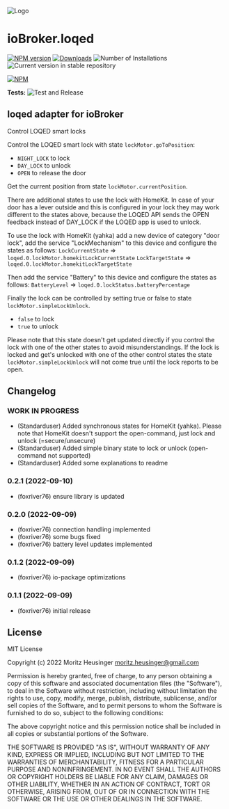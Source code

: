 ![Logo](admin/loqed.png)
# ioBroker.loqed

[![NPM version](https://img.shields.io/npm/v/iobroker.loqed.svg)](https://www.npmjs.com/package/iobroker.loqed)
[![Downloads](https://img.shields.io/npm/dm/iobroker.loqed.svg)](https://www.npmjs.com/package/iobroker.loqed)
![Number of Installations](https://iobroker.live/badges/loqed-installed.svg)
![Current version in stable repository](https://iobroker.live/badges/loqed-stable.svg)

[![NPM](https://nodei.co/npm/iobroker.loqed.png?downloads=true)](https://nodei.co/npm/iobroker.loqed/)

**Tests:** ![Test and Release](https://github.com/foxriver76/ioBroker.loqed/workflows/Test%20and%20Release/badge.svg)

## loqed adapter for ioBroker

Control LOQED smart locks

Control the LOQED smart lock with state `lockMotor.goToPosition`:
- `NIGHT_LOCK` to lock
- `DAY_LOCK` to unlock
- `OPEN` to release the door

Get the current position from state `lockMotor.currentPosition`.

There are additional states to use the lock with HomeKit. In case of your door has a lever outside and this is configured in your lock they may work different to the states above, because the LOQED API sends the OPEN feedback instead of DAY_LOCK if the LOQED app is used to unlock.

To use the lock with HomeKit (yahka) add a new device of category "door lock", add the service "LockMechanism" to this device and configure the states as follows:
`LockCurrentState` => `loqed.0.lockMotor.homekitLockCurrentState`
`LockTargetState` => `loqed.0.lockMotor.homekitLockTargetState`

Then add the service "Battery" to this device and configure the states as follows:
`BatteryLevel` => `loqed.0.lockStatus.batteryPercentage`

Finally the lock can be controlled by setting true or false to state `lockMotor.simpleLockUnlock`.
- `false` to lock
- `true` to unlock

Please note that this state doesn't get updated directly if you control the lock with one of the other states to avoid misunderstandings. If the lock is locked and get's unlocked with one of the other control states the state `lockMotor.simpleLockUnlock` will not come true until the lock reports to be open.

## Changelog
<!--
    Placeholder for the next version (at the beginning of the line):
    ### **WORK IN PROGRESS**
-->
### **WORK IN PROGRESS**

* (Standarduser) Added synchronous states for HomeKit (yahka). Please note that HomeKit doesn't support the open-command, just lock and unlock (=secure/unsecure)
* (Standarduser) Added simple binary state to lock or unlock (open-command not supported)
* (Standarduser) Added some explanations to readme

### 0.2.1 (2022-09-10)
* (foxriver76) ensure library is updated

### 0.2.0 (2022-09-09)
* (foxriver76) connection handling implemented
* (foxriver76) some bugs fixed
* (foxriver76) battery level updates implemented

### 0.1.2 (2022-09-09)
* (foxriver76) io-package optimizations

### 0.1.1 (2022-09-09)
* (foxriver76) initial release

## License
MIT License

Copyright (c) 2022 Moritz Heusinger <moritz.heusinger@gmail.com>

Permission is hereby granted, free of charge, to any person obtaining a copy
of this software and associated documentation files (the "Software"), to deal
in the Software without restriction, including without limitation the rights
to use, copy, modify, merge, publish, distribute, sublicense, and/or sell
copies of the Software, and to permit persons to whom the Software is
furnished to do so, subject to the following conditions:

The above copyright notice and this permission notice shall be included in all
copies or substantial portions of the Software.

THE SOFTWARE IS PROVIDED "AS IS", WITHOUT WARRANTY OF ANY KIND, EXPRESS OR
IMPLIED, INCLUDING BUT NOT LIMITED TO THE WARRANTIES OF MERCHANTABILITY,
FITNESS FOR A PARTICULAR PURPOSE AND NONINFRINGEMENT. IN NO EVENT SHALL THE
AUTHORS OR COPYRIGHT HOLDERS BE LIABLE FOR ANY CLAIM, DAMAGES OR OTHER
LIABILITY, WHETHER IN AN ACTION OF CONTRACT, TORT OR OTHERWISE, ARISING FROM,
OUT OF OR IN CONNECTION WITH THE SOFTWARE OR THE USE OR OTHER DEALINGS IN THE
SOFTWARE.
